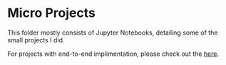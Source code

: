 # Micro Projects

This folder mostly consists of Jupyter Notebooks, detailing some of the small projects I did.  

For projects with end-to-end implimentation, please check out the [here](https://github.com/satish-r-singh/Data-Science-Portfolio).

